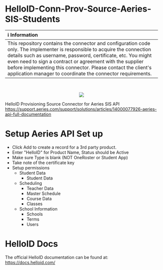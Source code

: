 # HelloID-Conn-Prov-Source-Aeries-SIS-Students

| :information_source: Information |
|:---------------------------|
| This repository contains the connector and configuration code only. The implementer is responsible to acquire the connection details such as username, password, certificate, etc. You might even need to sign a contract or agreement with the supplier before implementing this connector. Please contact the client's application manager to coordinate the connector requirements.       |

<br />
<p align="center">
<img src="https://github.com/Tools4everBV/HelloID-Conn-Prov-Source-Aeries-SIS-Students/assets/17279802/4a259a9d-8cfa-473c-84e6-fc147f5e8e4e">
</p>

HelloID Provisioning Source Connector for Aeries SIS API
https://support.aeries.com/support/solutions/articles/14000077926-aeries-api-full-documentation

# Setup Aeries API Set up

- Click Add to create a record for a 3rd party product.
- Enter "HelloID" for Product Name, Status should be Active
- Make sure Type is blank (NOT OneRoster or Student App)
- Take note of the certificate key
- Setup permissions
  - Student Data
    - Student Data
  - Scheduling
    - Teacher Data
    - Master Schedule
    - Course Data
    - Classes
  - School Information
    - Schools
    - Terms
    - Users

# HelloID Docs
The official HelloID documentation can be found at: https://docs.helloid.com/
